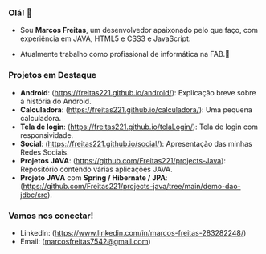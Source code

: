  ### Olá! 👋
- Sou **Marcos Freitas**, um desenvolvedor apaixonado pelo que faço, com experiência em JAVA, HTML5 e CSS3 e JavaScript.

- Atualmente trabalho como profissional de informática na FAB.🌟

### Projetos em Destaque
- **Android**: (https://freitas221.github.io/android/): Explicação breve sobre a história do Android.
- **Calculadora**: (https://freitas221.github.io/calculadora/): Uma pequena calculadora.
- **Tela de login**: (https://freitas221.github.io/telaLogin/): Tela de login com responsividade.
- **Social**: (https://freitas221.github.io/social/): Apresentação das minhas Redes Sociais.
- **Projetos JAVA**: (https://github.com/Freitas221/projects-Java): Repositório contendo várias aplicações JAVA.
- **Projeto JAVA** com **Spring / Hibernate / JPA**: (https://github.com/Freitas221/projects-java/tree/main/demo-dao-jdbc/src).

### Vamos nos conectar!
- Linkedin: (https://www.linkedin.com/in/marcos-freitas-283282248/)
- Email: (marcosfreitas7542@gmail.com)
